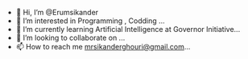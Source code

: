 - 👋 Hi, I’m @Erumsikander
- 👀 I’m interested in Programming , Codding ...
- 🌱 I’m currently learning Artificial Intelligence at Governor Initiative...
- 💞️ I’m looking to collaborate on ...
- 📫 How to reach me mrsikanderghouri@gmail.com...

<!---
Erumsikander/Erumsikander is a ✨ special ✨ repository because its `README.md` (this file) appears on your GitHub profile.
You can click the Preview link to take a look at your changes.
--->
